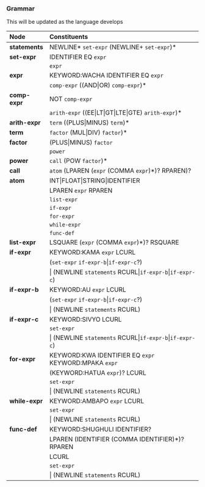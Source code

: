 ### Grammar

This will be updated as the language develops

| Node           | Constituents                                              |
| :------------- | :-------------------------------------------------------- |
| **statements** | NEWLINE* `set-expr` (NEWLINE+ `set-expr`)*                |
| **set-expr**   | IDENTIFIER EQ `expr`                                      |
|                | `expr`                                                    |
| **expr**       | KEYWORD:WACHA IDENTIFIER EQ `expr`                        |
|                | `comp-expr` ((AND\|OR) `comp-expr`)\*                     |
| **comp-expr**  | NOT `comp-expr`                                           |
|                | `arith-expr` ((EE\|LT\|GT\|LTE\|GTE) `arith-expr`)\*      |
| **arith-expr** | `term` ((PLUS\|MINUS) `term`)\*                           |
| **term**       | `factor` (MUL\|DIV) `factor`)\*                           |
| **factor**     | (PLUS\|MINUS) `factor`                                    |
|                | `power`                                                   |
| **power**      | `call` (POW `factor`)\*                                   |
| **call**       | `atom` (LPAREN (`expr` (COMMA `expr`)\*)? RPAREN)?        |
| **atom**       | INT\|FLOAT\|STRING\|IDENTIFIER                            |
|                | LPAREN `expr` RPAREN                                      |
|                | `list-expr`                                               |
|                | `if-expr`                                                 |
|                | `for-expr`                                                |
|                | `while-expr`                                              |
|                | `func-def`                                                |
| **list-expr**  | LSQUARE (`expr` (COMMA `expr`)\*)? RSQUARE                |
| **if-expr**    | KEYWORD:KAMA `expr` LCURL                                 |
|                | (`set-expr` `if-expr-b`\|`if-expr-c`?)                    |
|                | \| (NEWLINE `statements` RCURL\|`if-expr-b`\|`if-expr-c`) |
| **if-expr-b**  | KEYWORD:AU `expr` LCURL                                   |
|                | (`set-expr` `if-expr-b`\|`if-expr-c`?)                    |
|                | \| (NEWLINE `statements` RCURL)                           |
| **if-expr-c**  | KEYWORD:SIVYO LCURL                                       |
|                | `set-expr`                                                |
|                | \| (NEWLINE `statements` RCURL\|`if-expr-b`\|`if-expr-c`) |
| **for-expr**   | KEYWORD:KWA IDENTIFIER EQ `expr` KEYWORD:MPAKA `expr`     |
|                | (KEYWORD:HATUA `expr`)? LCURL                             |
|                | `set-expr`                                                |
|                | \| (NEWLINE `statements` RCURL)                           |
| **while-expr** | KEYWORD:AMBAPO `expr` LCURL                               |
|                | `set-expr`                                                |
|                | \| (NEWLINE `statements` RCURL)                           |
| **func-def**   | KEYWORD:SHUGHULI IDENTIFIER?                              |
|                | LPAREN (IDENTIFIER (COMMA IDENTIFIER)\*)? RPAREN          |
|                | LCURL                                                     |
|                | `set-expr`                                                |
|                | \| (NEWLINE `statements` RCURL)                           |
